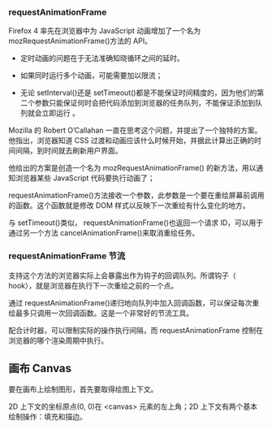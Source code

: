 ### requestAnimationFrame  

Firefox 4 率先在浏览器中为 JavaScript 动画增加了一个名为 mozRequestAnimationFrame()方法的 API。  

+ 定时动画的问题在于无法准确知晓循环之间的延时。  

+ 如果同时运行多个动画，可能需要加以限流；

+ 无论 setInterval()还是 setTimeout()都是不能保证时间精度的，因为他们的第二个参数只能保证何时会把代码添加到浏览器的任务队列，不能保证添加到队列就会立即运行  。  

Mozilla 的 Robert O’Callahan 一直在思考这个问题，并提出了一个独特的方案。他指出，浏览器知道 CSS 过渡和动画应该什么时候开始，并据此计算出正确的时间间隔，到时间就去刷新用户界面。  

他给出的方案是创造一个名为 mozRequestAnimationFrame() 的新方法，用以通知浏览器某些 JavaScript 代码要执行动画了；

requestAnimationFrame()方法接收一个参数，此参数是一个要在重绘屏幕前调用的函数。这个函数就是修改 DOM 样式以反映下一次重绘有什么变化的地方。

  

与 setTimeout()类似， requestAnimationFrame()也返回一个请求 ID，可以用于通过另一个方法 cancelAnimationFrame()来取消重绘任务。  

### requestAnimationFrame 节流  

支持这个方法的浏览器实际上会暴露出作为钩子的回调队列。所谓钩子（ hook），就是浏览器在执行下一次重绘之前的一个点。  

通过 requestAnimationFrame()递归地向队列中加入回调函数，可以保证每次重绘最多只调用一次回调函数。这是一个非常好的节流工具。  

配合计时器，可以限制实际的操作执行间隔，而 requestAnimationFrame 控制在浏览器的哪个渲染周期中执行。  

## 画布 Canvas

要在画布上绘制图形，首先要取得绘图上下文。  

2D 上下文的坐标原点(0, 0)在 \<canvas> 元素的左上角；2D 上下文有两个基本绘制操作：填充和描边。

